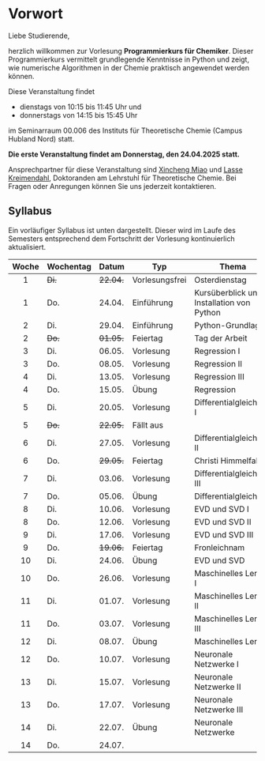 # Vorwort

Liebe Studierende,

herzlich willkommen zur Vorlesung **Programmierkurs für Chemiker**. Dieser Programmierkurs vermittelt grundlegende Kenntnisse in Python und zeigt, wie numerische Algorithmen in der Chemie praktisch angewendet werden können.

Diese Veranstaltung findet
- dienstags von 10:15 bis 11:45 Uhr
und
- donnerstags von 14:15 bis 15:45 Uhr 

im Seminarraum 00.006 des Instituts für Theoretische Chemie (Campus Hubland Nord) statt.

**Die erste Veranstaltung findet am Donnerstag, den 24.04.2025 statt.**

Ansprechpartner für diese Veranstaltung sind [Xincheng Miao](mailto:xincheng.miao@uni-wuerzburg.de) und [Lasse Kreimendahl](mailto:lasse.kreimendahl@uni-wuerzburg.de), Doktoranden am Lehrstuhl für Theoretische Chemie. Bei Fragen oder Anregungen können Sie uns jederzeit kontaktieren.

## Syllabus

Ein vorläufiger Syllabus ist unten dargestellt. Dieser wird
im Laufe des Semesters entsprechend dem Fortschritt der Vorlesung
kontinuierlich aktualisiert.

|Woche|Wochentag| Datum  | Typ         | Thema           |
|:---:|---------|--------|-------------|-----------------|
|  1  | ~~Di.~~ | ~~22.04.~~ | Vorlesungsfrei | Osterdienstag |
|  1  | Do.     | 24.04. | Einführung  | Kursüberblick und Installation von Python |
|  2  | Di.     | 29.04. | Einführung  | Python-Grundlagen |
|  2  | ~~Do.~~ | ~~01.05.~~ | Feiertag | Tag der Arbeit  |
|  3  | Di.     | 06.05. | Vorlesung   | Regression I    |
|  3  | Do.     | 08.05. | Vorlesung   | Regression II   |
|  4  | Di.     | 13.05. | Vorlesung   | Regression III  |
|  4  | Do.     | 15.05. | Übung       | Regression      |
|  5  | Di.     | 20.05. | Vorlesung   | Differentialgleichung I |
|  5  | ~~Do.~~ | ~~22.05.~~ | Fällt aus |               |
|  6  | Di.     | 27.05. | Vorlesung   | Differentialgleichung II |
|  6  | Do.     | ~~29.05.~~ | Feiertag | Christi Himmelfahrt |
|  7  | Di.     | 03.06. | Vorlesung   | Differentialgleichung III |
|  7  | Do.     | 05.06. | Übung       | Differentialgleichung |
|  8  | Di.     | 10.06. | Vorlesung   | EVD und SVD I   |
|  8  | Do.     | 12.06. | Vorlesung   | EVD und SVD II  |
|  9  | Di.     | 17.06. | Vorlesung   | EVD und SVD III |
|  9  | Do.     | ~~19.06.~~ | Feiertag | Fronleichnam   |
| 10  | Di.     | 24.06. | Übung       | EVD und SVD     |
| 10  | Do.     | 26.06. | Vorlesung   | Maschinelles Lernen I |
| 11  | Di.     | 01.07. | Vorlesung   | Maschinelles Lernen II |
| 11  | Do.     | 03.07. | Vorlesung   | Maschinelles Lernen III |
| 12  | Di.     | 08.07. | Übung       | Maschinelles Lernen |
| 12  | Do.     | 10.07. | Vorlesung   | Neuronale Netzwerke I  |
| 13  | Di.     | 15.07. | Vorlesung   | Neuronale Netzwerke II |
| 13  | Do.     | 17.07. | Vorlesung   | Neuronale Netzwerke III |
| 14  | Di.     | 22.07. | Übung       | Neuronale Netzwerke |
| 14  | Do.     | 24.07. |             |                 |

